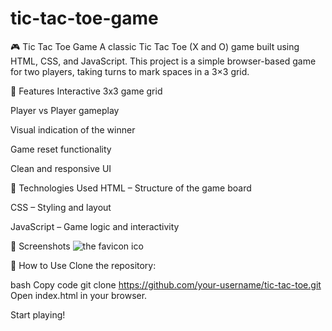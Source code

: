 # tic-tac-toe-game
🎮 Tic Tac Toe Game
A classic Tic Tac Toe (X and O) game built using HTML, CSS, and JavaScript. This project is a simple browser-based game for two players, taking turns to mark spaces in a 3×3 grid.

🧩 Features
Interactive 3x3 game grid

Player vs Player gameplay

Visual indication of the winner

Game reset functionality

Clean and responsive UI

🚀 Technologies Used
HTML – Structure of the game board

CSS – Styling and layout

JavaScript – Game logic and interactivity

📸 Screenshots
![the favicon ico](https://github.com/user-attachments/assets/a49fd427-9e35-4e0d-bb20-2f7618d2b09d)


📂 How to Use
Clone the repository:

bash
Copy code
git clone https://github.com/your-username/tic-tac-toe.git
Open index.html in your browser.

Start playing!
